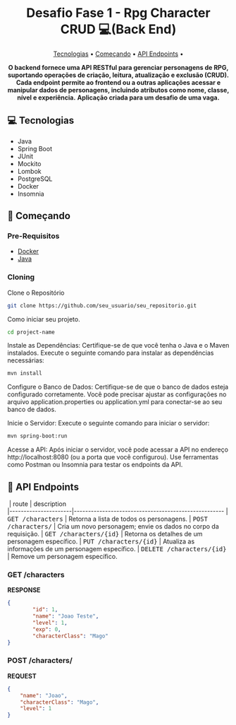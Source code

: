 <h1 align="center" style="font-weight: bold;">Desafio Fase 1 - Rpg Character CRUD 💻(Back End)</h1>

<p align="center">
 <a href="#tech">Tecnologias</a> • 
 <a href="#started">Começando</a> • 
   <a href="#routes">API Endpoints</a> •

<p align="center">
    <b>O backend fornece uma API RESTful para gerenciar personagens de RPG, suportando operações de criação, leitura, atualização e exclusão (CRUD). Cada endpoint permite ao frontend ou a outras aplicações acessar e manipular dados de personagens, incluindo atributos como nome, classe, nível e experiência.</b>
    <b>Aplicação criada para um desafio de uma vaga.</b>
</p>

<h2 id="technologies">💻 Tecnologias</h2>

- Java
- Spring Boot
- JUnit
- Mockito
- Lombok
- PostgreSQL
- Docker
- Insomnia

<h2 id="started">🚀 Começando</h2>

<h3>Pre-Requisitos</h3>

- [Docker](https://www.docker.com/products/docker-desktop/)
- [Java](https://www.java.com/pt-BR/download/manual.jsp)

<h3>Cloning</h3>

Clone o Repositório

```bash
git clone https://github.com/seu_usuario/seu_repositorio.git
```

Como iniciar seu projeto.

```bash
cd project-name
```

Instale as Dependências: Certifique-se de que você tenha o Java e o Maven instalados. Execute o seguinte comando para instalar as dependências necessárias:
```bash
mvn install
```
Configure o Banco de Dados: Certifique-se de que o banco de dados esteja configurado corretamente. Você pode precisar ajustar as configurações no arquivo application.properties ou application.yml para conectar-se ao seu banco de dados.

Inicie o Servidor: Execute o seguinte comando para iniciar o servidor:
```bash
mvn spring-boot:run
```
Acesse a API: Após iniciar o servidor, você pode acessar a API no endereço http://localhost:8080 (ou a porta que você configurou). Use ferramentas como Postman ou Insomnia para testar os endpoints da API.

<h2 id="routes">📍 API Endpoints</h2>

​
| route               | description                                          
|----------------------|-----------------------------------------------------
| <kbd>GET /characters</kbd>     | Retorna a lista de todos os personagens.
| <kbd>POST /characters/</kbd>     | Cria um novo personagem; envie os dados no corpo da requisição.
| <kbd>GET /characters/{id}</kbd>     | Retorna os detalhes de um personagem específico.
| <kbd>PUT /characters/{id}</kbd>     | Atualiza as informações de um personagem específico.
| <kbd>DELETE /characters/{id}</kbd>     | Remove um personagem específico.

<h3>GET /characters</h3>

**RESPONSE**
```json
{
		"id": 1,
		"name": "Joao Teste",
		"level": 1,
		"exp": 0,
		"characterClass": "Mago"
}
```

<h3 id="post-auth-detail">POST /characters/</h3>

**REQUEST**
```json
{
	"name": "Joao",
	"characterClass": "Mago",
	"level": 1
}
```
